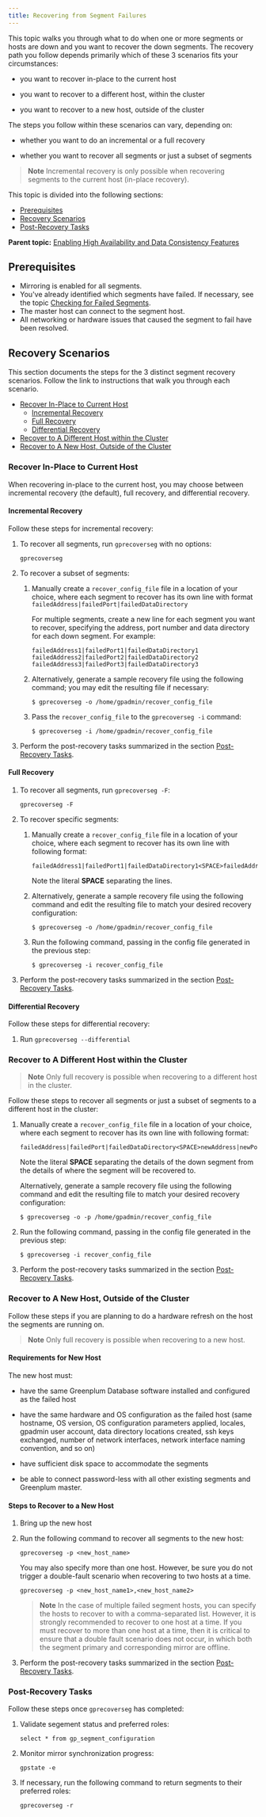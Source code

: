 ```yaml
---
title: Recovering from Segment Failures 
---
```


This topic walks you through what to do when one or more segments or hosts are down and you want to recover the down segments. The recovery path you follow depends primarily which of these 3 scenarios fits your circumstances:

-   you want to recover in-place to the current host

-   you want to recover to a different host, within the cluster

-   you want to recover to a new host, outside of the cluster


The steps you follow within these scenarios can vary, depending on:

-   whether you want to do an incremental or a full recovery

-   whether you want to recover all segments or just a subset of segments


> **Note** Incremental recovery is only possible when recovering segments to the current host \(in-place recovery\).

This topic is divided into the following sections:

-   [Prerequisites](#prepare_for_recovery)
-   [Recovery Scenarios](#recovery_scenarios)
-   [Post-Recovery Tasks](#post_recovery)

**Parent topic:** [Enabling High Availability and Data Consistency Features](../../highavail/topics/g-enabling-high-availability-features.html)

## <a id="prepare_for_recovery"></a>Prerequisites 

-   Mirroring is enabled for all segments.
-   You've already identified which segments have failed. If necessary, see the topic [Checking for Failed Segments](g-checking-for-failed-segments.html).
-   The master host can connect to the segment host.
-   All networking or hardware issues that caused the segment to fail have been resolved.

## <a id="recovery_scenarios"></a>Recovery Scenarios 

This section documents the steps for the 3 distinct segment recovery scenarios. Follow the link to instructions that walk you through each scenario.

-   [Recover In-Place to Current Host](#same_host)
    -   [Incremental Recovery](#incremental)
    -   [Full Recovery](#full)
    -   [Differential Recovery](#differential)
-   [Recover to A Different Host within the Cluster](#different_host)
-   [Recover to A New Host, Outside of the Cluster](#new_host)

### <a id="same_host"></a>Recover In-Place to Current Host 

When recovering in-place to the current host, you may choose between incremental recovery (the default), full recovery, and differential recovery.

#### <a id="incremental"></a>Incremental Recovery 

Follow these steps for incremental recovery:

1.  To recover all segments, run `gprecoverseg` with no options:

    ```
    gprecoverseg
    ```

2.  To recover a subset of segments:
    1.  Manually create a `recover_config_file` file in a location of your choice, where each segment to recover has its own line with format `failedAddress|failedPort|failedDataDirectory`

        For multiple segments, create a new line for each segment you want to recover, specifying the address, port number and data directory for each down segment. For example:

        ```
        failedAddress1|failedPort1|failedDataDirectory1
        failedAddress2|failedPort2|failedDataDirectory2
        failedAddress3|failedPort3|failedDataDirectory3
        ```

    2.  Alternatively, generate a sample recovery file using the following command; you may edit the resulting file if necessary:

        ```
        $ gprecoverseg -o /home/gpadmin/recover_config_file
        ```

    3.  Pass the `recover_config_file` to the `gprecoverseg -i` command:

        ```
        $ gprecoverseg -i /home/gpadmin/recover_config_file  
        ```

3.  Perform the post-recovery tasks summarized in the section [Post-Recovery Tasks](#post_recovery).

#### <a id="full"></a>Full Recovery 

1.  To recover all segments, run `gprecoverseg -F`:

    ```
    gprecoverseg -F
    ```

2.  To recover specific segments:
    1.  Manually create a `recover_config_file` file in a location of your choice, where each segment to recover has its own line with following format:

        ```
        failedAddress1|failedPort1|failedDataDirectory1<SPACE>failedAddress2|failedPort2|failedDataDirectory2
        ```

        Note the literal **SPACE** separating the lines.

    2.  Alternatively, generate a sample recovery file using the following command and edit the resulting file to match your desired recovery configuration:

        ```
        $ gprecoverseg -o /home/gpadmin/recover_config_file
        ```

    3.  Run the following command, passing in the config file generated in the previous step:

        ```
        $ gprecoverseg -i recover_config_file
        ```

3.  Perform the post-recovery tasks summarized in the section [Post-Recovery Tasks](#post_recovery).

#### <a id="differential"></a>Differential Recovery 

Follow these steps for differential recovery: 

1. Run `gprecoverseg --differential`


### <a id="different_host"></a>Recover to A Different Host within the Cluster 

> **Note** Only full recovery is possible when recovering to a different host in the cluster.

Follow these steps to recover all segments or just a subset of segments to a different host in the cluster:

1.  Manually create a `recover_config_file` file in a location of your choice, where each segment to recover has its own line with following format:

    ```
    failedAddress|failedPort|failedDataDirectory<SPACE>newAddress|newPort|newDataDirectory
    ```

    Note the literal **SPACE** separating the details of the down segment from the details of where the segment will be recovered to.

    Alternatively, generate a sample recovery file using the following command and edit the resulting file to match your desired recovery configuration:

    ```
    $ gprecoverseg -o -p /home/gpadmin/recover_config_file
    ```

2.  Run the following command, passing in the config file generated in the previous step:

    ```
    $ gprecoverseg -i recover_config_file
    ```

3.  Perform the post-recovery tasks summarized in the section [Post-Recovery Tasks](#post_recovery).

### <a id="new_host"></a>Recover to A New Host, Outside of the Cluster 

Follow these steps if you are planning to do a hardware refresh on the host the segments are running on.

> **Note** Only full recovery is possible when recovering to a new host.

#### <a id="new_host_requirements"></a>Requirements for New Host 

The new host must:

-   have the same Greenplum Database software installed and configured as the failed host

-   have the same hardware and OS configuration as the failed host \(same hostname, OS version, OS configuration parameters applied, locales, gpadmin user account, data directory locations created, ssh keys exchanged, number of network interfaces, network interface naming convention, and so on\)

-   have sufficient disk space to accommodate the segments

-   be able to connect password-less with all other existing segments and Greenplum master.


#### <a id="recover_to_new_host"></a>Steps to Recover to a New Host 

1.  Bring up the new host
2.  Run the following command to recover all segments to the new host:

    ```
    gprecoverseg -p <new_host_name>
    ```

    You may also specify more than one host. However, be sure you do not trigger a double-fault scenario when recovering to two hosts at a time.

    ```
    gprecoverseg -p <new_host_name1>,<new_host_name2>
    ```

    > **Note** In the case of multiple failed segment hosts, you can specify the hosts to recover to with a comma-separated list. However, it is strongly recommended to recover to one host at a time. If you must recover to more than one host at a time, then it is critical to ensure that a double fault scenario does not occur, in which both the segment primary and corresponding mirror are offline.

3.  Perform the post-recovery tasks summarized in the section [Post-Recovery Tasks](#post_recovery).

### <a id="post_recovery"></a>Post-Recovery Tasks 

Follow these steps once `gprecoverseg` has completed:

1.  Validate segement status and preferred roles:

    ```
    select * from gp_segment_configuration
    ```

2.  Monitor mirror synchronization progress:

    ```
    gpstate -e
    ```

3.  If necessary, run the following command to return segments to their preferred roles:

    ```
    gprecoverseg -r
    ```


